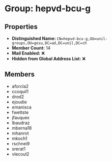 # Group: hepvd-bcu-g

## Properties

- **Distinguished Name:** `CN=hepvd-bcu-g,OU=unil-groups,OU=gesu,DC=ad,DC=unil,DC=ch`
- **Member Count:** 14
- **Mail Enabled:** ❌
- **Hidden from Global Address List:** ❌

## Members

- aforcla2
- ccoquil1
- drod2
- ejoudie
- emanisca
- fwettste
- jfauquex
- lbaudraz
- mberna18
- mhanrot
- mkoch1
- rschnei9
- srerat1
- vlecoul2
